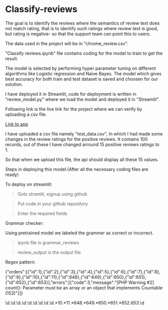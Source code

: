 # Classify-reviews

The goal is to identify the reviews where the semantics of review text does not match rating, that is to identify such ratings where review text is good, but rating is negative- so that the support team can point this to users.

The data used in the project will be in "chrome_review.csv".

"Classify reviews.ipynb" file contains coding for the model to train to get the result.

The model is selected by performing hyper parameter tuning on different algorithms like Logistic regression and Naive Bayes. The model which gives best accuracy for both train and test dataset is saved and choosen for our solution.

I have deployed it in Streamlit, code for deployment is written in "review_model.py" where we load the model and deployed it in "Streamlit".

Following link is the live link for the project where we can verify by uploading a csv file.

[Link to app](https://share.streamlit.io/amarshikhar/classify-reviews/main/review_model.py)

I have uploaded a csv file namely "test_data.csv", In which I had made some changes in the review ratings for the positive reviews. It contains 100 records, out of these I have changed arround 15 positive reviews ratings to 1.

So that when we upload this file, the api should display all these 15 values.

Steps in deploying this model.(After all the necessary coding files are ready)

To deploy on streamlit:

>Goto stramlit, signup using github

>Put code in your github repository

>Enter the required fields

Grammar checker:

Using pretrained model we labeled the grammer as correct or incorrect.

>ipynb file is grammar_reviews

>review_output is the outpul file

Regex pattern:

{"orders":[{"id":1},{"id":2},{"id":3},{"id":4},{"id":5},{"id":6},{"id":7},{"id":8},{"id":9},{"id":10},{"id":11},{"id":648},{"id":649},{"id":650},{"id":651},{"id":652},{"id":653}],"errors":[{"code":3,"message":"[PHP Warning #2] count(): Parameter must be an array or an object that implements Countable (153)"}]}

\d.*\d.*\d.*\d.*\d.*\d.*\d.*\d.*\d.*10.*11.*648.*649.*650.*651.*652.*653.*\d
